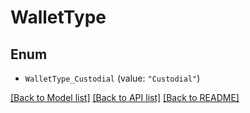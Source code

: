 # WalletType

## Enum


* `WalletType_Custodial` (value: `"Custodial"`)


[[Back to Model list]](../README.md#documentation-for-models) [[Back to API list]](../README.md#documentation-for-api-endpoints) [[Back to README]](../README.md)


